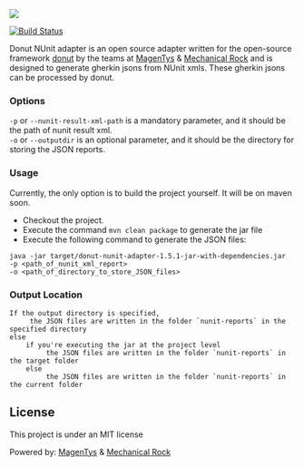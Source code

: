 ![](http://donutreport.github.io/donut/img/Donut-05.png)

[![Build Status](https://travis-ci.org/DonutReport/donut-nunit-adapter.svg?branch=master)](https://travis-ci.org/DonutReport/donut-nunit-adapter)

Donut NUnit adapter is an open source adapter written for the open-source framework [donut](https://github.com/DonutReport/donut) by the teams at [MagenTys](https://magentys.io) & [Mechanical Rock](https://mechanicalrock.io) and is designed to generate gherkin jsons from NUnit xmls.
These gherkin jsons can be processed by donut.

### Options

`-p` or `--nunit-result-xml-path` is a mandatory parameter, and it should be the path of nunit result xml.<br>
`-o` or `--outputdir` is an optional parameter, and it should be the directory for storing the JSON reports. 

### Usage

Currently, the only option is to build the project yourself. It will be on maven soon.
- Checkout the project.
- Execute the command `mvn clean package` to generate the jar file
- Execute the following command to generate the JSON files:
```
java -jar target/donut-nunit-adapter-1.5.1-jar-with-dependencies.jar
-p <path_of_nunit_xml_report>
-o <path_of_directory_to_store_JSON_files>
```
### Output Location
```
If the output directory is specified,
	 the JSON files are written in the folder `nunit-reports` in the specified directory
else		 
	if you're executing the jar at the project level
		 the JSON files are written in the folder `nunit-reports` in the target folder
	else
		 the JSON files are written in the folder `nunit-reports` in the current folder     	 
```

## License

This project is under an MIT license

Powered by: [MagenTys](https://magentys.io) & [Mechanical Rock](https://www.mechanicalrock.io)
